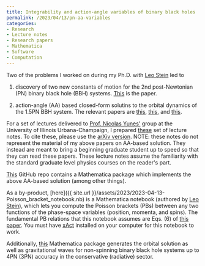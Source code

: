 ```yaml
---
title: Integrability and action-angle variables of binary black holes
permalink: /2023/04/13/pn-aa-variables
categories:
- Research
- Lecture notes
- Research papers
- Mathematica
- Software
- Computation
---
```




Two of the problems I worked on during my Ph.D. with 
[Leo Stein](https://duetosymmetry.com/) led to


1. discovery of two new constants of motion for the 2nd 
post-Newtonian (PN) binary black hole (BBH) systems.
[This](https://arxiv.org/abs/2012.06586) is the paper.


2. action-angle (AA) based closed-form solutins to the 
orbital dynamics of the 1.5PN BBH system. The relevant
papers are [this](https://arxiv.org/abs/2012.06586),
[this](https://arxiv.org/abs/2110.15351), and
[this](https://arxiv.org/abs/2210.01605).



For a set of lectures delivered to 
[Prof. Nicolas Yunes'](https://physics.illinois.edu/people/directory/profile/nyunes)
 group at the University of Illinois
Urbana-Champaign, I prepared 
[these](https://github.com/sashwattanay/lectures_integrability_action-angles_PN_BBH/blob/gh-action-result/pdflatex/lecture_notes/main.pdf)
set of lecture notes. To cite these, please use the 
[arXiv version](https://arxiv.org/abs/2206.05799).
NOTE: these notes do not represent the material of my above 
papers on AA-based solution. They instead are meant to bring a
beginning graduate student up to speed so that they can read these
papers. These lecture notes assume the familiarity with the standard
graduate level physics courses on the reader's part.



[This](https://github.com/sashwattanay/BBH-PN-Toolkit)
GitHub repo contains a Mathematica package which implements
the above AA-based solution (among other things).



As a by-product, 
[here]({{ site.url }}/assets/2023/2023-04-13-Poisson_bracket_notebook.nb)
is a Mathematica notebook (authored by 
[Leo Stein](https://duetosymmetry.com/)), which lets you compute the Poisson brackets (PBs)
between any two functions of the phase-space variables
 (position, momenta, and spins). The fundamental  PB relations that this notebook
 assumes are Eqs. (6) of [this paper](https://arxiv.org/abs/2012.06586).
 You must have [xAct](http://www.xact.es/)
 installed on your computer for this notebook to work.
 
 
Additionally, 
[this](https://github.com/sashwattanay/EccentricIMR) 
Mathematica package generates the orbital solution as well as
gravitational waves for non-spinning binary black hole systems
up to 4PN (3PN) accuracy in the conservative (radiative) sector.




